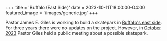+++
title = 'Buffalo (East Side)'
date = 2023-10-11T18:00:00-04:00
featured_image = '/images/generic.jpg'
+++

Pastor James E. Giles is working to build a skatepark in [Buffalo's east side](https://www.wivb.com/news/web-extras/plans-underway-for-a-possible-skatepark-on-buffalos-east-side/). For three years there were no updates on the project. However, in [October 2023](https://www.instagram.com/p/CyOurTCuw2o/) Pastor Giles held a public meeting about a possible skatepark.
